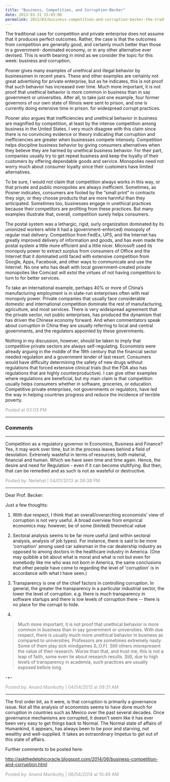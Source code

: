 ```yaml
---
title: "Business, Competition, and Corruption-Becker"
date: 2013-03-31 15:03:00
permalink: 2013/03/business-competition-and-corruption-becker-the-traditional-case-for-competition-and-private-enterprise-does-not-assume-th.html
---
```

The traditional case for competition and private enterprise does
not assume that it produces perfect outcomes. Rather, the case is that the
outcomes from competition are generally good, and certainly much better than those
in a government- dominated economy, or in any other alternative ever devised.
This is worth bearing in mind as we consider the topic for this week: business
and corruption.

Posner gives many examples of unethical and illegal behavior
by businessmen in recent years. These and other examples are certainly not
great advertising for private enterprise, but as he indicates, this is not
proof that such behavior has increased over time. Much more important, it is
not proof that unethical behavior is more common in business than in say government
or universities. After all, to take just one example, four former governors of
our own state of Illinois were sent to prison, and one is currently doing
extensive time in prison. for widespread corrupt practices.

Posner also argues that inefficiencies and unethical
behavior in business are magnified by competition, at least by the intense
competition among business in the United States. I very much disagree with this
claim since there is no convincing evidence or theory indicating that
corruption and inefficiencies are greater when businesses compete intensely.
Competition helps discipline business behavior by giving consumers alternatives
when they believe they are harmed by unethical business behavior. For their
part, companies usually try to get repeat business and keep the loyalty of
their customers by offering dependable goods and service. Monopolies need not worry
much about consumer loyalty since their customers have limited alternatives.

To be sure, I would not claim that competition always works
in this way, or that private and public monopolies are always inefficient.
Sometimes, as Posner indicates, consumers are fooled by the “small print” in
contracts they sign, or they choose products that are more harmful than they
anticipated. Sometimes too, businesses engage in unethical practices because
their competitors are profiting from these practices. But many examples
illustrate that, overall, competition surely helps consumers.

The postal system was a lethargic, rigid, surly organization
dominated by its unionized workers while it had a (government-enforced)
monopoly of regular mail delivery. Competition from FedEx, UPS, and the
Internet has greatly improved delivery of information and goods, and has even
made the postal system a little more efficient and a little nicer. Microsoft used its monopoly
power to extract surplus from consumers of Office and the Internet that it
dominated until faced with extensive competition from Google, Apps, Facebook, and
other ways to communicate and use the Internet. No one who has dealt with local
government-created private monopolies like Comcast will extol the virtues of
not having competitors to turn to for better services.

To take an international example, perhaps 40% or more of China’s
manufacturing employment is in state-run enterprises often with real monopoly
power. Private companies that usually face considerable domestic and
international competition dominate the rest of manufacturing, agriculture, and
most services. There is very widespread agreement that the private sector, not
public enterprises, has produced the dynamism that has driven the Chinese
economy forward. And when commentators speak about corruption in China they are
usually referring to local and central governments, and the regulators
appointed by these governments.

Nothing in my discussion, however, should be taken to imply
that competitive private sectors are always self-regulating. Economists were
already arguing in the middle of the 19th century that the financial
sector needed regulation and a government lender of last resort. Consumers
would have difficulty determining the safety of new drugs without regulations that
forced extensive clinical trials (but the FDA also has regulations that are highly
counterproductive). I can give other examples where regulations are beneficial,
but my main claim is that competition usually helps consumers whether in software,
groceries, or education. Competitive private enterprises, not governments or
regulators, have led the way in helping countries progress and reduce the
incidence of terrible poverty.

<span style="color:#999">Posted at 03:03 PM</span>

<!-- more -->

---

### Comments

---

Competition as a regulatory governor in Economics, Business and Finance? Yes, it may work over time, but in the process leaves behind a field of desolation. Extremely wasteful in terms of resources; both material, financial and human. Which we have seen time and time again. Hence, the desire and need for Regulation - even if it can become stultifying. But then, that can be remedied and as such is not as wasteful or destructive.  

<span style="color:#999">Posted by: Neilehat | 04/01/2013 at 06:38 PM</span>

---

Dear Prof. Becker:

Just a few thoughts:

1. With due respect, I think that an overall/overarching economists' view of corruption is not very useful. A broad overview from empirical economics may. however, be of some (limited) theoretical value

2. Sectoral analysis seems to be far more useful (and within sectoral analysis, analysis of job types). For instance, there is said to be more 'corruption' among used car salesman in the car dealership industry as opposed to among doctors in the healthcare industry in America. (One may quibble a bit about what is moral and what is not but even for somebody like me who was not born in America, the same conclusions that other people have come to regarding the level of 'corruption' is in accordance with what I have seen.)

3. Transparency is one of the chief factors in controlling corruption. In general, the greater the transparency in a particular industrial sector, the lower the level of corruption. e.g. there is much transparency in software startups and there is low levels of corruption there --  there is no place for the corrupt to hide. 

4. 
> Much more important, it is not proof that unethical behavior is more common in business 
> than in say government or universities. 
With due respect, there is usually much more unethical behavior in business as compared to universities. Professors are sometimes extremely nasty. Some of them play sick mindgames (L.O.F). Still others misrepresent the value of their research. Worse than that, and trust me, this is not a leap of faith, some even lie about research results. Still, due to high levels of transparency in academia, such practices are usually exposed before long.

-+-

<span style="color:#999">Posted by: Anand Manikutty | 04/04/2013 at 08:31 AM</span>

---

The first order bit, as it were, is that corruption is primarily a governance issue. Not all the analysis of economists seems to have done much for corruption in countries such as Mexico over the past several decades. Once governance mechanisms are corrupted, it doesn't seem like it has ever been very easy to get things back to Normal. The Normal state of affairs of Humankind, it appears, has always been to be poor and starving, not wealthy and well-supplied. It takes an extraordinary Impetus to get out of this state of affairs.

Further comments to be posted here:

http://askthedelphicoracle.blogspot.com/2014/06/business-competition-and-corruption.html

<span style="color:#999">Posted by: Anand Manikutty | 06/04/2014 at 10:48 AM</span>